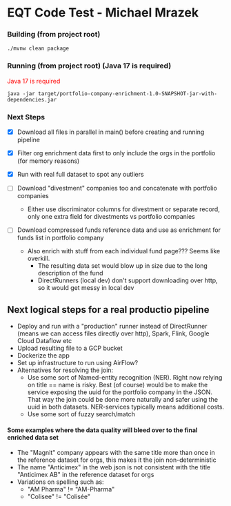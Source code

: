 # EQT Code Test - Michael Mrazek

### Building (from project root)
```
./mvnw clean package
```

### Running (from project root) (Java 17 is required)
<span style="color:red">Java 17 is required</span>
```
java -jar target/portfolio-company-enrichment-1.0-SNAPSHOT-jar-with-dependencies.jar
```

### Next Steps
- [X] Download all files in parallel in main() before creating and running pipeline
- [X] Filter org enrichment data first to only include the orgs in the portfolio (for memory reasons)
- [X] Run with real full dataset to spot any outliers

- [ ] Download "divestment" companies too and concatenate with portfolio companies
  - Either use discriminator columns for divestment or separate record, only one extra field for divestments vs portfolio companies

- [ ] Download compressed funds reference data and use as enrichment for funds list in portfolio company
  - Also enrich with stuff from each individual fund page??? Seems like overkill.
    - The resulting data set would blow up in size due to the long description of the fund
    - DirectRunners (local dev) don't support downloading over http, so it would get messy in local dev

## Next logical steps for a real productio pipeline
- Deploy and run with a "production" runner instead of DirectRunner (means we can access files directly over http), Spark, Flink, Google Cloud Dataflow etc 
- Upload resulting file to a GCP bucket
- Dockerize the app
- Set up infrastructure to run using AirFlow?
- Alternatives for resolving the join:
  - Use some sort of Named-entity recognition (NER). Right now relying on title == name is risky. Best (of course) would be to make the service exposing the uuid for the portfolio company in the JSON. That way the join could be done more naturally and safer using the uuid in both datasets. NER-services typically means additional costs.
  - Use some sort of fuzzy search/match

#### Some examples where the data quality will bleed over to the final enriched data set
- The "Magnit" company appears with the same title more than once in the reference dataset for orgs, this makes it the join non-deterministic
- The name "Anticimex" in the web json is not consistent with the title "Anticimex AB" in the reference dataset for orgs
- Variations on spelling such as:
  - "AM Pharma" != "AM-Pharma"
  - "Colisee" != "Colisée"


